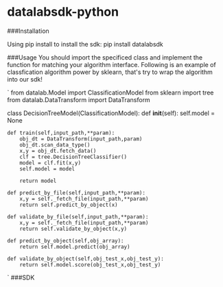 # datalabsdk-python

###Installation

Using pip install to install the sdk:
pip install datalabsdk

###Usage
You should import the specificed class and implement the function for matching your algorithm interface. Following is an example of classfication algorithm power by sklearn, that's try to wrap the algorithm into our sdk!

`
from datalab.Model import ClassificationModel
from sklearn import tree
from datalab.DataTransform import DataTransform

class DecisionTreeModel(ClassificationModel):
    def __init__(self):
        self.model = None

    def train(self,input_path,**param):
        obj_dt = DataTransform(input_path,param)
        obj_dt.scan_data_type()
        x,y = obj_dt.fetch_data()
        clf = tree.DecisionTreeClassifier()
        model = clf.fit(x,y)
        self.model = model

        return model

    def predict_by_file(self,input_path,**param):
        x,y = self._fetch_file(input_path,**param)
        return self.predict_by_object(x)

    def validate_by_file(self,input_path,**param):
        x,y = self._fetch_file(input_path,**param)
        return self.validate_by_object(x,y)

    def predict_by_object(self,obj_array):
        return self.model.predict(obj_array)

    def validate_by_object(self,obj_test_x,obj_test_y):
        return self.model.score(obj_test_x,obj_test_y)
`
###SDK

